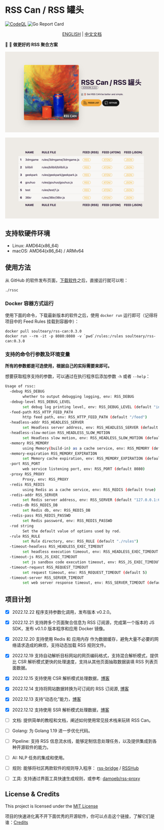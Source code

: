 # RSS Can / RSS 罐头

[![CodeQL](https://github.com/soulteary/RSS-Can/actions/workflows/codeql.yml/badge.svg)](https://github.com/soulteary/RSS-Can/actions/workflows/codeql.yml) ![Go Report Card](https://goreportcard.com/badge/github.com/soulteary/RSS-Can)

<p style="text-align: center;">
  <a href="README.md" target="_blank">ENGLISH</a> | <a href="README_CN.md">中文文档</a>
</p>

📰 🥫 **做更好的 RSS 聚合方案**

<p style="text-align: center;">
  <img src="./assets/images/hp.jpg">
</p>

<p style="text-align: center;">
  <img src="./assets/images/feeds.jpg">
</p>

## 支持软硬件环境

- Linux: AMD64(x86_64)
- macOS: AMD64(x86_64) /  ARMv64

## 使用方法

从 GitHub 的软件发布页面，[下载软件](https://github.com/soulteary/RSS-Can/releases)之后，直接运行就可以啦：

```bash
./rssc
```

### Docker 容器方式运行

使用下面的命令，下载最新版本的软件之后，使用 `docker run` 运行即可（记得将项目中的 Feed Rules 挂载到容器中）：

```
docker pull soulteary/rss-can:0.3.0
docker run --rm -it -p 8080:8080 -v `pwd`/rules:/rules soulteary/rss-can:0.3.0
```

### 支持的命令行参数及环境变量

**所有的参数都是可选使用，根据自己的实际需要来即可。**

想要获取程序支持的参数，可以通过在执行程序后添加参数 `-h` 或者 `--help`：
 
```bash
Usage of rssc:
  -debug RSS_DEBUG
    	whether to output debugging logging, env: RSS_DEBUG
  -debug-level RSS_DEBUG_LEVEL
    	set debug log printing level, env: RSS_DEBUG_LEVEL (default "info")
  -feed-path RSS_HTTP_FEED_PATH
    	http feed path, env: RSS_HTTP_FEED_PATH (default "/feed")
  -headless-addr RSS_HEADLESS_SERVER
    	set Headless server address, env: RSS_HEADLESS_SERVER (default "127.0.0.1:9222")
  -headless-slow-motion RSS_HEADLESS_SLOW_MOTION
    	set Headless slow motion, env: RSS_HEADLESS_SLOW_MOTION (default 2)
  -memory RSS_MEMORY
    	using Memory(build-in) as a cache service, env: RSS_MEMORY (default true)
  -memory-expiration RSS_MEMORY_EXPIRATION
    	set Memory cache expiration, env: RSS_MEMORY_EXPIRATION (default 600)
  -port RSS_PORT
    	web service listening port, env: RSS_PORT (default 8080)
  -proxy RSS_PROXY
    	Proxy, env: RSS_PROXY
  -redis RSS_REDIS
    	using Redis as a cache service, env: RSS_REDIS (default true)
  -redis-addr RSS_SERVER
    	set Redis server address, env: RSS_SERVER (default "127.0.0.1:6379")
  -redis-db RSS_REDIS_DB
    	set Redis db, env: RSS_REDIS_DB
  -redis-pass RSS_REDIS_PASSWD
    	set Redis password, env: RSS_REDIS_PASSWD
  -rod string
    	Set the default value of options used by rod.
  -rule RSS_RULE
    	set Rule directory, env: RSS_RULE (default "./rules")
  -timeout-headless RSS_HEADLESS_EXEC_TIMEOUT
    	set headless execution timeout, env: RSS_HEADLESS_EXEC_TIMEOUT (default 5)
  -timeout-js RSS_JS_EXEC_TIMEOUT
    	set js sandbox code execution timeout, env: RSS_JS_EXEC_TIMEOUT (default 200)
  -timeout-request RSS_REQUEST_TIMEOUT
    	set request timeout, env: RSS_REQUEST_TIMEOUT (default 5)
  -timeout-server RSS_SERVER_TIMEOUT
    	set web server response timeout, env: RSS_SERVER_TIMEOUT (default 8)
```

## 项目计划

- [x] 2022.12.22 程序支持参数化调用，发布版本 v0.2.0。
- [x] 2022.12.21 支持跨多个页面聚合信息为 RSS 订阅源，完成第一个版本的 JS SDK，发布 v0.1.0 版本程序和应用 Docker 镜像。
- [x] 2022.12.20 支持使用 Redis 和 应用内存 作为数据缓存，避免大量不必要的网络请求造成的麻烦，支持动态加载 RSS 规则文件。
- [x] 2022.12.19 支持自动解析目标网站的网页编码格式，支持混合解析模式，提供比 CSR 解析模式更快的处理速度，支持从其他页面抽取数据装填 RSS 列表页面数据。
- [x] 2022.12.15 支持使用 CSR 解析模式处理数据，[博客](https://soulteary.io/2022/12/15/rsscan-use-golang-rod-to-parse-the-content-dynamically-rendered-in-the-browser-part-4.html)
- [x] 2022.12.14 支持将网站数据转换为可订阅的 RSS 订阅源, [博客](https://soulteary.com/2022/12/14/rsscan-convert-website-information-stream-to-rss-feed-part-3.html)
- [x] 2022.12.13 支持“动态化”能力，[博客](https://soulteary.com/2022/12/13/rsscan-make-golang-applications-with-v8-part-2.html)
- [x] 2022.12.12 支持使用 SSR 解析模式处理数据，[博客](https://soulteary.com/2022/12/12/rsscan-better-rsshub-service-build-with-golang-part-1.html)

- [ ] 文档: 提供简单的教程和文档，阐述如何使用常见技术栈来玩转 RSS Can。
- [ ] Golang: 为 Golang 1.19 进一步优化代码。
- [ ] Pipeline: 支持 RSS 信息流水线，能够定制信息处理任务，以及提供集成到各种开源软件的能力。
- [ ] AI: NLP 任务的集成和使用。
- [ ] 规则: 能够将社区两款软件的规则导入程序： [rss-bridge](https://github.com/RSS-Bridge/rss-bridge/tree/master/bridges) / [RSSHub](https://github.com/DIYgod/RSSHub/tree/master/lib)
- [ ] 工具: 支持通过界面工具快速生成规则，或参考: [damoeb/rss-proxy](https://github.com/damoeb/rss-proxy)


## License & Credits

This project is licensed under the [MIT License](https://github.com/soulteary/RSS-Can/blob/main/LICENSE)

项目的快速进化离不开下面优秀的开源软件，你可以点击这个链接，了解它们是谁：[Credits](./CREDITS.md)
